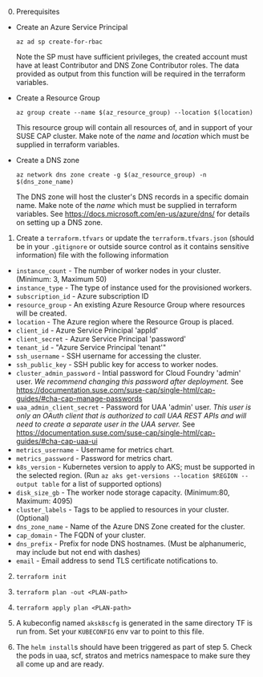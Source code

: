 0. Prerequisites
  * Create an Azure Service Principal
    ```
    az ad sp create-for-rbac
    ```
    Note the SP must have sufficient privileges, the created account must have at least Contributor and DNS Zone Contributor roles. The data provided as output from this function will be required in the terraform variables.

  * Create a Resource Group
    ```
    az group create --name $(az_resource_group) --location $(location)
    ```
    This resource group will contain all resources of, and in support of your SUSE CAP cluster. Make note of the _name_ and _location_ which must be supplied in terraform variables.

  * Create a DNS zone
    ```
    az network dns zone create -g $(az_resource_group) -n $(dns_zone_name)
    ```
    The DNS zone will host the cluster's DNS records in a specific domain name. Make note of the _name_ which must be supplied in terraform variables. See https://docs.microsoft.com/en-us/azure/dns/ for details on setting up a DNS zone.

1. Create a `terraform.tfvars` or update the `terraform.tfvars.json` (should be in your `.gitignore` or outside source control as it contains sensitive information) file with the following information
  - `instance_count` - The number of worker nodes in your cluster. (Minimum: 3, Maximum 50)
  - `instance_type` - The type of instance used for the provisioned workers.
  - `subscription_id` - Azure subscription ID
  - `resource_group` - An existing Azure Resource Group where resources will be created.
  - `location` - The Azure region where the Resource Group is placed.
  - `client_id` - Azure Service Principal 'appId'
  - `client_secret` - Azure Service Principal 'password'
  - `tenant_id` - "Azure Service Principal 'tenant'"
  - `ssh_username` - SSH username for accessing the cluster.
  - `ssh_public_key` - SSH public key for access to worker nodes.
  - `cluster_admin_password` - Intial password for Cloud Foundry 'admin' user. _We recommend changing this password after deployment._ See https://documentation.suse.com/suse-cap/single-html/cap-guides/#cha-cap-manage-passwords
  - `uaa_admin_client_secret` - Password for UAA 'admin' user. _This user is only an OAuth client that is authorized to call UAA REST APIs and will need to create a separate user in the UAA server._ See https://documentation.suse.com/suse-cap/single-html/cap-guides/#cha-cap-uaa-ui
  - `metrics_username` - Username for metrics chart.
  - `metrics_password` - Password for metrics chart.
  - `k8s_version` - Kubernetes version to apply to AKS; must be supported in the selected region. (Run `az aks get-versions --location $REGION --output table` for a list of supported options)
  - `disk_size_gb` - The worker node storage capacity. (Minimum:80, Maximum: 4095)
  - `cluster_labels` - Tags to be applied to resources in your cluster. (Optional)
  - `dns_zone_name` - Name of the Azure DNS Zone created for the cluster.
  - `cap_domain` - The FQDN of your cluster.
  - `dns_prefix` - Prefix for node DNS hostnames. (Must be alphanumeric, may include but not end with dashes)
  - `email` - Email address to send TLS certificate notifications to.

2. `terraform init`

3. `terraform plan -out <PLAN-path>`

4. `terraform apply plan <PLAN-path>`

5. A kubeconfig named `aksk8scfg` is generated in the same directory TF is run from. Set your `KUBECONFIG` env var to point to this file.

6. The `helm install`s should have been triggered as part of step 5. Check the pods in uaa, scf, stratos and metrics namespace to make sure they all come up and are ready.

